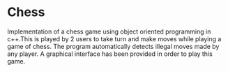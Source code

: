 # Chess
Implementation of a chess game using object oriented programming in c++.This is played by 2 users to take turn and make moves while playing a game of chess. The program automatically detects illegal moves made by any player. A graphical interface has been provided in order to play this game.
